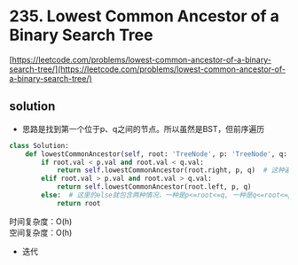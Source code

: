 # 235. Lowest Common Ancestor of a Binary Search Tree

[https://leetcode.com/problems/lowest-common-ancestor-of-a-binary-search-tree/](https://leetcode.com/problems/lowest-common-ancestor-of-a-binary-search-tree/)

## solution

- 思路是找到第一个位于p、q之间的节点。所以虽然是BST，但前序遍历

```python
class Solution:
    def lowestCommonAncestor(self, root: 'TreeNode', p: 'TreeNode', q: 'TreeNode') -> 'TreeNode':
        if root.val < p.val and root.val < q.val:
            return self.lowestCommonAncestor(root.right, p, q)  # 这种遍历一半的树写法，判断然后返回。另一种完整遍历树，左结果l和右结果r再判断
        elif root.val > p.val and root.val > q.val:
            return self.lowestCommonAncestor(root.left, p, q)
        else:  # 这里的else就包含两种情况，一种是p<=root<=q, 一种是q<=root<=p
            return root
```

时间复杂度：O(h) <br>
空间复杂度：O(h)

- 迭代

```python

```
